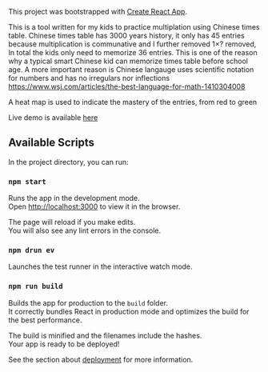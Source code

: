 This project was bootstrapped with [Create React App](https://github.com/facebook/create-react-app).

This is a tool written for my kids to practice multiplation using Chinese times table. Chinese times table has 3000 years history, it only has 45 entries because multiplication is communative and I further removed 1×? removed, In total the kids only need to memorize 36 entries. This is one of the reason why a typical smart Chinese kid can memorize times table before school age. A more important reason is Chinese langauge uses scientific notation for numbers and has no irregulars nor inflections https://www.wsj.com/articles/the-best-language-for-math-1410304008

A heat map is used to indicate the mastery of the entries, from red to green

Live demo is available [here](https://ywongau.github.io/timestable)

## Available Scripts

In the project directory, you can run:

### `npm start`

Runs the app in the development mode.<br />
Open [http://localhost:3000](http://localhost:3000) to view it in the browser.

The page will reload if you make edits.<br />
You will also see any lint errors in the console.

### `npm drun ev`

Launches the test runner in the interactive watch mode.<br />

### `npm run build`

Builds the app for production to the `build` folder.<br />
It correctly bundles React in production mode and optimizes the build for the best performance.

The build is minified and the filenames include the hashes.<br />
Your app is ready to be deployed!

See the section about [deployment](https://facebook.github.io/create-react-app/docs/deployment) for more information.



